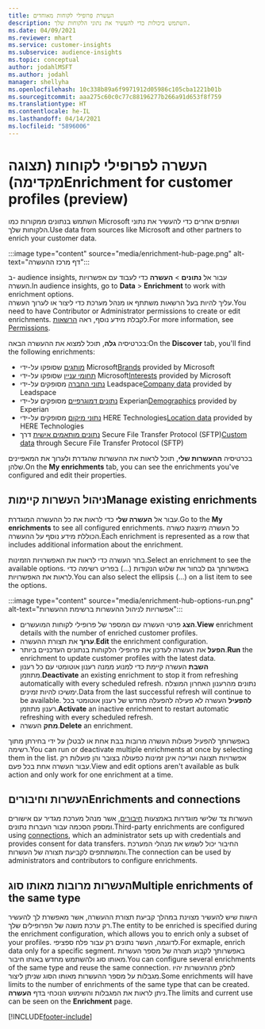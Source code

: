 ```yaml
---
title: העשרת פרופילי לקוחות מאוחדים
description: השתמש ביכולות כדי להעשיר את נתוני הלקוחות שלך.
ms.date: 04/09/2021
ms.reviewer: mhart
ms.service: customer-insights
ms.subservice: audience-insights
ms.topic: conceptual
author: jodahlMSFT
ms.author: jodahl
manager: shellyha
ms.openlocfilehash: 10c338b89a6f9971912d05986c105cba1221b01b
ms.sourcegitcommit: aaa275c60c0c77c88196277b266a91d653f8f759
ms.translationtype: HT
ms.contentlocale: he-IL
ms.lasthandoff: 04/14/2021
ms.locfileid: "5896006"
---
```

# <a name="enrichment-for-customer-profiles-preview"></a><span data-ttu-id="706bd-103">העשרה לפרופילי לקוחות (תצוגה מקדימה)</span><span class="sxs-lookup"><span data-stu-id="706bd-103">Enrichment for customer profiles (preview)</span></span>

<span data-ttu-id="706bd-104">השתמש בנתונים ממקורות כמו Microsoft ושותפים אחרים כדי להעשיר את נתוני הלקוחות שלך.</span><span class="sxs-lookup"><span data-stu-id="706bd-104">Use data from sources like Microsoft and other partners to enrich your customer data.</span></span>

:::image type="content" source="media/enrichment-hub-page.png" alt-text="דף מרכז ההעשרה":::

<span data-ttu-id="706bd-106">ב- audience insights, עבור אל **נתונים** > **העשרה** כדי לעבוד עם אפשרויות העשרה.</span><span class="sxs-lookup"><span data-stu-id="706bd-106">In audience insights, go to **Data** > **Enrichment** to work with enrichment options.</span></span>    
<span data-ttu-id="706bd-107">עליך להיות בעל הרשאות משתתף או מנהל מערכת כדי ליצור או לערוך העשרה.</span><span class="sxs-lookup"><span data-stu-id="706bd-107">You need to have Contributor or Administrator permissions to create or edit enrichments.</span></span> <span data-ttu-id="706bd-108">לקבלת מידע נוסף, ראה [הרשאות](permissions.md).</span><span class="sxs-lookup"><span data-stu-id="706bd-108">For more information, see [Permissions](permissions.md).</span></span>

<span data-ttu-id="706bd-109">בכרטיסיה **גלה**, תוכל למצוא את ההעשרה הבאה:</span><span class="sxs-lookup"><span data-stu-id="706bd-109">On the **Discover** tab, you'll find the following enrichments:</span></span>

- <span data-ttu-id="706bd-110">[מותגים](enrichment-microsoft.md) שסופקו על-ידי Microsoft</span><span class="sxs-lookup"><span data-stu-id="706bd-110">[Brands](enrichment-microsoft.md) provided by Microsoft</span></span>
- <span data-ttu-id="706bd-111">[תחומי עניין](enrichment-microsoft.md) שסופקו על-ידי Microsoft</span><span class="sxs-lookup"><span data-stu-id="706bd-111">[Interests](enrichment-microsoft.md) provided by Microsoft</span></span>
- <span data-ttu-id="706bd-112">[נתוני החברה](enrichment-leadspace.md) מסופקים על-ידי Leadspace</span><span class="sxs-lookup"><span data-stu-id="706bd-112">[Company data](enrichment-leadspace.md) provided by Leadspace</span></span>
- <span data-ttu-id="706bd-113">[נתונים דמוגרפיים](enrichment-experian.md) מסופקים על-ידי Experian</span><span class="sxs-lookup"><span data-stu-id="706bd-113">[Demographics](enrichment-experian.md) provided by Experian</span></span>
- <span data-ttu-id="706bd-114">[נתוני מיקום](enrichment-here.md) מסופקים על-ידי HERE Technologies</span><span class="sxs-lookup"><span data-stu-id="706bd-114">[Location data](enrichment-here.md) provided by HERE Technologies</span></span>
- <span data-ttu-id="706bd-115">[נתונים מותאמים אישית](enrichment-SFTP-custom-import.md) דרך Secure File Transfer Protocol‏ (SFTP)</span><span class="sxs-lookup"><span data-stu-id="706bd-115">[Custom data](enrichment-SFTP-custom-import.md) through Secure File Transfer Protocol (SFTP)</span></span>

<span data-ttu-id="706bd-116">בכרטיסיה **ההעשרות שלי**, תוכל לראות את ההעשרות שהגדרת ולערוך את המאפיינים שלהן.</span><span class="sxs-lookup"><span data-stu-id="706bd-116">On the **My enrichments** tab, you can see the enrichments you've configured and edit their properties.</span></span>

## <a name="manage-existing-enrichments"></a><span data-ttu-id="706bd-117">ניהול העשרות קיימות</span><span class="sxs-lookup"><span data-stu-id="706bd-117">Manage existing enrichments</span></span>

<span data-ttu-id="706bd-118">עבור אל **העשרה שלי** כדי לראות את כל ההעשרה המוגדרת.</span><span class="sxs-lookup"><span data-stu-id="706bd-118">Go to the **My enrichments** to see all configured enrichments.</span></span> <span data-ttu-id="706bd-119">כל העשרה מיוצגת כשורה הכוללת מידע נוסף על ההעשרה.</span><span class="sxs-lookup"><span data-stu-id="706bd-119">Each enrichment is represented as a row that includes additional information about the enrichment.</span></span>

<span data-ttu-id="706bd-120">בחר העשרה כדי לראות את האפשרויות הזמינות.</span><span class="sxs-lookup"><span data-stu-id="706bd-120">Select an enrichment to see the available options.</span></span> <span data-ttu-id="706bd-121">באפשרותך גם לבחור את שלוש הנקודות (...) בפריט רשימה כדי לראות את האפשרויות.</span><span class="sxs-lookup"><span data-stu-id="706bd-121">You can also select the ellipsis (...) on a list item to see the options.</span></span>

:::image type="content" source="media/enrichment-hub-options-run.png" alt-text="אפשרויות לניהול ההעשרות ברשימת ההעשרות":::

- <span data-ttu-id="706bd-123">**הצג** פרטי העשרה עם המספר של פרופילי לקוחות המועשרים.</span><span class="sxs-lookup"><span data-stu-id="706bd-123">**View** enrichment details with the number of enriched customer profiles.</span></span>
- <span data-ttu-id="706bd-124">**ערוך** את תצורת ההעשרה.</span><span class="sxs-lookup"><span data-stu-id="706bd-124">**Edit** the enrichment configuration.</span></span>
- <span data-ttu-id="706bd-125">**הפעל** את העשרה לעדכון את פרופילי הלקוחות בנתונים העדכניים ביותר.</span><span class="sxs-lookup"><span data-stu-id="706bd-125">**Run** the enrichment to update customer profiles with the latest data.</span></span>
- <span data-ttu-id="706bd-126">**השבת** העשרה קיימת כדי למנוע ממנה רענון אוטומטי עם כל רענון מתוזמן.</span><span class="sxs-lookup"><span data-stu-id="706bd-126">**Deactivate** an existing enrichment to stop it from refreshing automatically with every scheduled refresh.</span></span> <span data-ttu-id="706bd-127">נתונים מהרענון האחרון המוצלח ימשיכו להיות זמינים.</span><span class="sxs-lookup"><span data-stu-id="706bd-127">Data from the last successful refresh will continue to be available.</span></span> <span data-ttu-id="706bd-128">**להפעיל** העשרה לא פעילה להפעלה מחדש של רענון אוטומטי בכל רענון מתוזמן.</span><span class="sxs-lookup"><span data-stu-id="706bd-128">**Activate** an inactive enrichment to restart automatic refreshing with every scheduled refresh.</span></span>
- <span data-ttu-id="706bd-129">**מחק** העשרה.</span><span class="sxs-lookup"><span data-stu-id="706bd-129">**Delete** an enrichment.</span></span>

<span data-ttu-id="706bd-130">באפשרותך להפעיל פעולות העשרה מרובות בבת אחת או לבטלן על ידי בחירתן מתוך רשימה.</span><span class="sxs-lookup"><span data-stu-id="706bd-130">You can run or deactivate multiple enrichments at once by selecting them in the list.</span></span> <span data-ttu-id="706bd-131">אפשרויות תצוגה ועריכה אינן זמינות כפעולה בצובר והן פועלות רק עבור העשרה אחת בכל פעם.</span><span class="sxs-lookup"><span data-stu-id="706bd-131">View and edit options aren't available as bulk action and only work for one enrichment at a time.</span></span>

## <a name="enrichments-and-connections"></a><span data-ttu-id="706bd-132">העשרות וחיבורים</span><span class="sxs-lookup"><span data-stu-id="706bd-132">Enrichments and connections</span></span>

<span data-ttu-id="706bd-133">העשרות צד שלישי מוגדרות באמצעות [חיבורים](connections.md), אשר מנהל מערכת מגדיר עם אישורים ומספק הסכמה עבור העברות נתונים.</span><span class="sxs-lookup"><span data-stu-id="706bd-133">Third-party enrichments are configured using [connections](connections.md), which an administrator sets up with credentials and provides consent for data transfers.</span></span> <span data-ttu-id="706bd-134">החיבור יכול לשמש את מנהלי המערכת והמשתתפים לקביעת תצורה של העשרות.</span><span class="sxs-lookup"><span data-stu-id="706bd-134">The connection can be used by administrators and contributors to configure enrichments.</span></span>  

## <a name="multiple-enrichments-of-the-same-type"></a><span data-ttu-id="706bd-135">העשרות מרובות מאותו סוג</span><span class="sxs-lookup"><span data-stu-id="706bd-135">Multiple enrichments of the same type</span></span>

<span data-ttu-id="706bd-136">הישות שיש להעשיר מצוינת במהלך קביעת תצורת ההעשרה, אשר מאפשרת לך להעשיר רק ערכת משנה של הפרופילים שלך.</span><span class="sxs-lookup"><span data-stu-id="706bd-136">The entity to be enriched is specified during the enrichment configuration, which allows you to enrich only a subset of your profiles.</span></span> <span data-ttu-id="706bd-137">לדוגמה, העשר נתונים רק עבור פלח ספציפי.</span><span class="sxs-lookup"><span data-stu-id="706bd-137">For exmaple, enrich data only for a specific segment.</span></span> <span data-ttu-id="706bd-138">באפשרותך לקבוע תצורה של מספר העשרות מאותו סוג ולהשתמש מחדש באותו חיבור.</span><span class="sxs-lookup"><span data-stu-id="706bd-138">You can configure several enrichments of the same type and reuse the same connection.</span></span> <span data-ttu-id="706bd-139">לחלק מההעשרות יהיו מגבלות על מספר ההעשרות מאותו הסוג שניתן ליצור.</span><span class="sxs-lookup"><span data-stu-id="706bd-139">Some enrichments will have limits to the number of enrichments of the same type that can be created.</span></span> <span data-ttu-id="706bd-140">ניתן לראות את המגבלות והשימוש הנוכחי בדף **העשרה**.</span><span class="sxs-lookup"><span data-stu-id="706bd-140">The limits and current use can be seen on the **Enrichment** page.</span></span>

[!INCLUDE[footer-include](../includes/footer-banner.md)]
